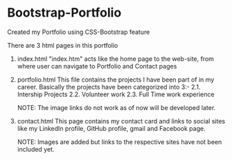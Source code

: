 # Bootstrap-Portfolio

Created my Portfolio using CSS-Bootstrap feature

There are 3 html pages in this portfolio

1. index.html
    "index.htm" acts like the home page to the web-site, from where user can navigate to Portfolio and Contact pages

2. portfolio.html
    This file contains the projects I have been part of in my career. Basically the projects have been categorized into 3:-
    2.1. Intership Projects
    2.2. Volunteer work
    2.3. Full Time work experience

    NOTE: The image links do not work as of now will be developed later.

3. contact.html
    This page contains my contact card and links to social sites like my LinkedIn profile, GitHub profile, gmail and Facebook page.

    NOTE: Images are added but links to the respective sites have not been included yet.